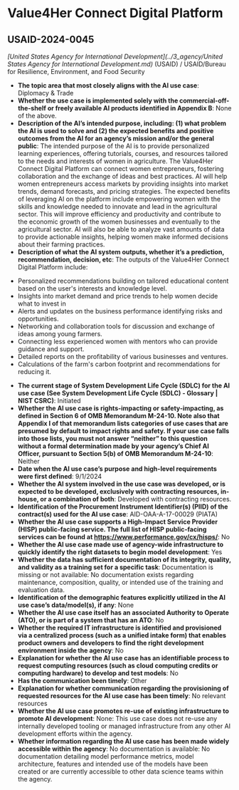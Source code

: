 # Value4Her Connect Digital Platform
## USAID-2024-0045
_[United States Agency for International Development](../3_agency/United States Agency for International Development.md)_ (USAID) / USAID/Bureau for Resilience, Environment, and Food Security


+ **The topic area that most closely aligns with the AI use case**: Diplomacy & Trade
+ **Whether the use case is implemented solely with the commercial-off-the-shelf or freely available AI products identified in Appendix B**: None of the above.
+ **Description of the AI’s intended purpose, including: (1) what problem the AI is used to solve and (2) the expected benefits and positive outcomes from the AI for an agency’s mission and/or the general public**: The intended purpose of the AI is to provide personalized learning experiences, offering tutorials, courses, and resources tailored to the needs and interests of women in agriculture. The Value4Her Connect Digital Platform can connect women entrepreneurs, fostering collaboration and the exchange of ideas and best practices. AI will help women entrepreneurs access markets by providing insights into market trends, demand forecasts, and pricing strategies. The expected benefits of leveraging AI on the platform include empowering women with the skills and knowledge needed to innovate and lead in the agricultural sector.   This will improve efficiency and productivity and contribute to the economic growth of the women businesses and eventually to the agricultural sector.  AI will also be able to analyze vast amounts of data to provide actionable insights, helping women make informed decisions about their farming practices.
+ **Description of what the AI system outputs, whether it’s a prediction, recommendation, decision, etc**: The outputs of the Value4Her Connect Digital Platform include:

* Personalized recommendations building on tailored educational content based on the user's interests and knowledge level.
* Insights into market demand and price trends to help women decide what to invest in
* Alerts and updates on the business performance identifying risks and opportunities.
* Networking and collaboration tools for discussion and exchange of ideas among young farmers.
* Connecting less experienced women with mentors who can provide guidance and support.
* Detailed reports on the profitability of various businesses and ventures.
* Calculations of the farm's carbon footprint and recommendations for reducing it.
+ **The current stage of System Development Life Cycle (SDLC) for the AI use case (See System Development Life Cycle (SDLC) - Glossary | NIST CSRC)**: Initiated
+ **Whether the AI use case is rights-impacting or safety-impacting, as defined in Section 6 of OMB Memorandum M-24-10. Note also that Appendix I of that memorandum lists categories of use cases that are presumed by default to impact rights and safety. If your use case falls into those lists, you must not answer “neither” to this question without a formal determination made by your agency’s Chief AI Officer, pursuant to Section 5(b) of OMB Memorandum M-24-10**: Neither
+ **Date when the AI use case’s purpose and high-level requirements were first defined**: 9/1/2024
+ **Whether the AI system involved in the use case was developed, or is expected to be developed, exclusively with contracting resources, in-house, or a combination of both**: Developed with contracting resources.
+ **Identification of the Procurement Instrument Identifier(s) (PIID) of the contract(s) used for the AI use case**: AID-OAA-A-17-00029 (PIATA)
+ **Whether the AI use case supports a High-Impact Service Provider (HISP) public-facing service. The full list of HISP public-facing services can be found at https://www.performance.gov/cx/hisps/**: No
+ **Whether the AI use case made use of agency-wide infrastructure to quickly identify the right datasets to begin model development**: Yes
+ **Whether the data has sufficient documentation of its integrity, quality, and validity as a training set for a specific task**: Documentation is missing or not available: No documentation exists regarding maintenance, composition, quality, or intended use of the training and evaluation data.
+ **Identification of the demographic features explicitly utilized in the AI use case’s data/model(s), if any**: None
+ **Whether the AI use case itself has an associated Authority to Operate (ATO), or is part of a system that has an ATO**: No
+ **Whether the required IT infrastructure is identified and provisioned via a centralized process (such as a unified intake form) that enables product owners and developers to find the right development environment inside the agency**: No
+ **Explanation for whether the AI use case has an identifiable process to request computing resources (such as cloud computing credits or computing hardware) to develop and test models**: No
+ **Has the communication been timely**: Other
+ **Explanation for whether communication regarding the provisioning of requested resources for the AI use case has been timely**: No relevant resources
+ **Whether the AI use case promotes re-use of existing infrastructure to promote AI development**: None: This use case does not re-use any internally developed tooling or managed infrastructure from any other AI development efforts within the agency.
+ **Whether information regarding the AI use case has been made widely accessible within the agency**: No documentation is available: No documentation detailing model performance metrics, model architecture, features and intended use of the models have been created or are currently accessible to other data science teams within the agency.